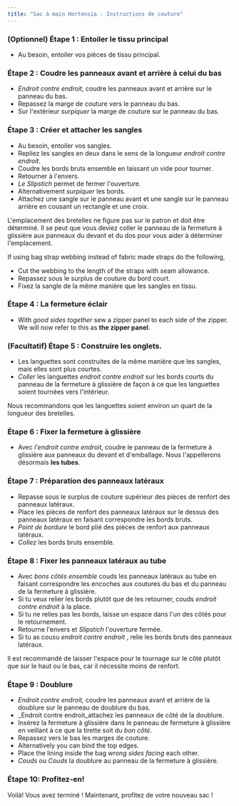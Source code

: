 ```yaml
---
title: "Sac à main Hortensia : Instructions de couture"
---
```


### (Optionnel) Étape 1 : Entoiler le tissu principal

- Au besoin, entoiler vos pièces de tissu principal.

### Étape 2 : Coudre les panneaux avant et arrière à celui du bas

- _Endroit contre endroit,_ coudre les panneaux avant et arrière sur le panneau du bas.
- Repassez la marge de couture vers le panneau du bas.
- Sur l'extérieur _surpiquer_ la marge de couture sur le panneau du bas.

### Étape 3 : Créer et attacher les sangles

- Au besoin, entoiler vos sangles.
- Repliez les sangles en deux dans le sens de la longueur _endroit contre endroit_.
- Coudre les bords bruts ensemble en laissant un vide pour tourner.
- Retourner à l'envers.
- _Le Slipstich_ permet de fermer l'ouverture.
- Alternativement _surpiquer_ les bords.
- Attachez une sangle sur le panneau avant et une sangle sur le panneau arrière en cousant un rectangle et une croix.

<Warning>

L'emplacement des bretelles ne figure pas sur le patron et doit être déterminé. Il se peut que vous deviez coller le panneau de la fermeture à glissière aux panneaux du devant et du dos pour vous aider à déterminer l'emplacement.

</Warning>

<Note>

If using bag strap webbing instead of fabric made straps do the following,

- Cut the webbing to the length of the straps with seam allowance.
- Repassez sous le surplus de couture du bord court.
- Fixez la sangle de la même manière que les sangles en tissu.

</Note>

### Étape 4 : La fermeture éclair

- With _good sides together_ sew a zipper panel to each side of the zipper. We will now refer to this as **the zipper panel**.

### (Facultatif) Étape 5 : Construire les onglets.

- Les languettes sont construites de la même manière que les sangles, mais elles sont plus courtes.
- _Coller_ les languettes _endroit contre endroit_ sur les bords courts du panneau de la fermeture à glissière de façon à ce que les languettes soient tournées vers l'intérieur.

<Tip>

Nous recommandons que les languettes soient environ un quart de la longueur des bretelles.

</Tip>

### Étape 6 : Fixer la fermeture à glissière

- Avec _l'endroit contre endroit_, coudre le panneau de la fermeture à glissière aux panneaux du devant et d'emballage. Nous l'appellerons désormais **les tubes**.

### Étape 7 : Préparation des panneaux latéraux

- Repasse sous le surplus de couture supérieur des pièces de renfort des panneaux latéraux.
- Place les pièces de renfort des panneaux latéraux sur le dessus des panneaux latéraux en faisant correspondre les bords bruts.
- _Point de bordure_ le bord plié des pièces de renfort aux panneaux latéraux.
- _Collez_ les bords bruts ensemble.

### Étape 8 : Fixer les panneaux latéraux au tube

- Avec _bons côtés ensemble_ couds les panneaux latéraux au tube en faisant correspondre les encoches aux coutures du bas et du panneau de la fermeture à glissière.
- Si tu veux relier les bords plutôt que de les retourner, couds _endroit contre endroit_ à la place.
- Si tu ne relies pas les bords, laisse un espace dans l'un des côtés pour le retournement.
- Retourne l'envers et _Slipstich_ l'ouverture fermée.
- Si tu as cousu _endroit contre endroit_ , relie les bords bruts des panneaux latéraux.

<Note>

Il est recommandé de laisser l'espace pour le tournage sur le côté plutôt que sur le haut ou le bas, car il nécessite moins de renfort.

</Note>

### Étape 9 : Doublure

- _Endroit contre endroit,_ coudre les panneaux avant et arrière de la doublure sur le panneau de doublure du bas.
- _Endroit contre endroit_attachez les panneaux de côté de la doublure.
- Insérez la fermeture à glissière dans le panneau de fermeture à glissière en veillant à ce que la tirette soit du _bon côté_.
- Repassez vers le bas les marges de couture.
- Alternatively you can bind the top edges.
- Place the lining inside the bag _wrong sides facing_ each other.
- _Couds_ ou _Couds_ la doublure au panneau de la fermeture à glissière.

### Étape 10: Profitez-en!

Voilà! Vous avez terminé ! Maintenant, profitez de votre nouveau sac !
